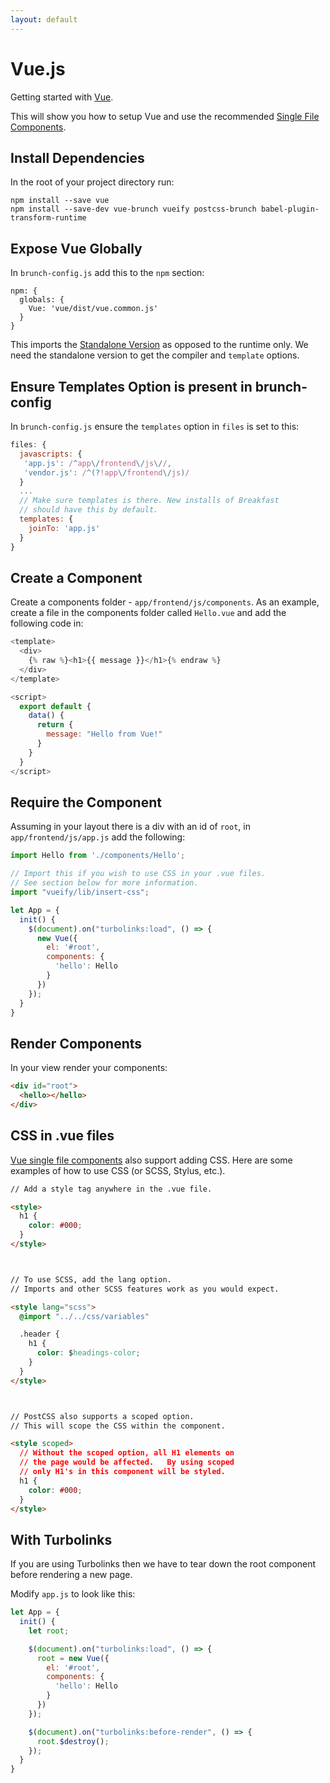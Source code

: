 ```yaml
---
layout: default
---
```


# Vue.js

Getting started with [Vue](https://vuejs.org/).

This will show you how to setup Vue and use the recommended [Single File
Components](https://vuejs.org/v2/guide/single-file-components.html).

## Install Dependencies
In the root of your project directory run:

~~~
npm install --save vue
npm install --save-dev vue-brunch vueify postcss-brunch babel-plugin-transform-runtime
~~~

## Expose Vue Globally

In `brunch-config.js` add this to the `npm` section:

~~~
npm: {
  globals: {
    Vue: 'vue/dist/vue.common.js'
  }
}
~~~

This imports the [Standalone
Version](https://vuejs.org/v2/guide/installation.html#Standalone-vs-Runtime-only-Build)
as opposed to the runtime only. We need the standalone version to get the
compiler and `template` options.

## Ensure Templates Option is present in brunch-config
In `brunch-config.js` ensure the `templates` option in `files` is set to this:

~~~javascript
files: {
  javascripts: {
   'app.js': /^app\/frontend\/js\//,
   'vendor.js': /^(?!app\/frontend\/js)/
  }
  ...
  // Make sure templates is there. New installs of Breakfast
  // should have this by default.
  templates: {
    joinTo: 'app.js'
  }
}
~~~

## Create a Component
Create a components folder - `app/frontend/js/components`. As an example, create
a file in the components folder called `Hello.vue` and add the following code in:

~~~javascript
<template>
  <div>
    {% raw %}<h1>{{ message }}</h1>{% endraw %}
  </div>
</template>

<script>
  export default {
    data() {
      return {
        message: "Hello from Vue!"
      }
    }
  }
</script>
~~~

## Require the Component
Assuming in your layout there is a div with an id of `root`, in
`app/frontend/js/app.js` add the following:

~~~javascript
import Hello from './components/Hello';

// Import this if you wish to use CSS in your .vue files.
// See section below for more information.
import "vueify/lib/insert-css";

let App = {
  init() {
    $(document).on("turbolinks:load", () => {
      new Vue({
        el: '#root',
        components: {
          'hello': Hello
        }
      })
    });
  }
}
~~~

## Render Components

In your view render your components:

~~~html
<div id="root">
  <hello></hello>
</div>
~~~

## CSS in .vue files

[Vue single file
components](https://vuejs.org/v2/guide/single-file-components.html) also support
adding CSS. Here are some examples of how to use CSS (or SCSS, Stylus, etc.).

~~~html
// Add a style tag anywhere in the .vue file.

<style>
  h1 {
    color: #000;
  }
</style>



// To use SCSS, add the lang option.
// Imports and other SCSS features work as you would expect.

<style lang="scss">
  @import "../../css/variables"

  .header {
    h1 {
      color: $headings-color;
    }
  }
</style>



// PostCSS also supports a scoped option.
// This will scope the CSS within the component.

<style scoped>
  // Without the scoped option, all H1 elements on
  // the page would be affected.   By using scoped
  // only H1's in this component will be styled.
  h1 {
    color: #000;
  }
</style>
~~~


## With Turbolinks
If you are using Turbolinks then we have to tear down the root component before
rendering a new page.

Modify `app.js` to look like this:

~~~javascript
let App = {
  init() {
    let root;

    $(document).on("turbolinks:load", () => {
      root = new Vue({
        el: '#root',
        components: {
          'hello': Hello
        }
      })
    });

    $(document).on("turbolinks:before-render", () => {
      root.$destroy();
    });
  }
}
~~~
